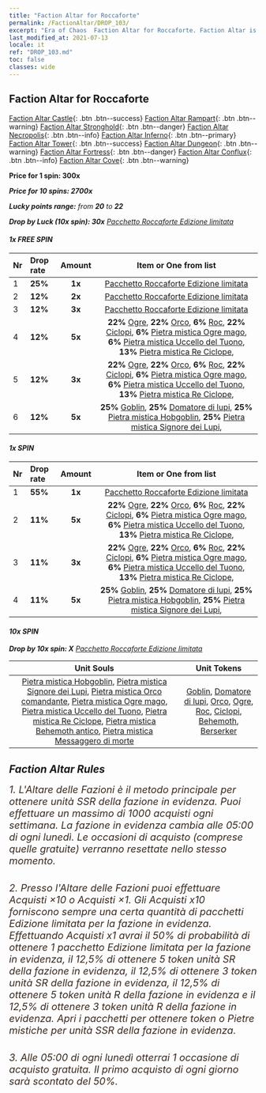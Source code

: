 ```yaml
---
title: "Faction Altar for Roccaforte"
permalink: /FactionAltar/DROP_103/
excerpt: "Era of Chaos  Faction Altar for Roccaforte. Faction Altar is the primary method for obtaining SSR units from the popular faction. Limited to 1,000 purchases each week. The popular faction changes at 05:00 every Monday. Purchase attempts and free purchase attempts will also reset then."
last_modified_at: 2021-07-13
locale: it
ref: "DROP_103.md"
toc: false
classes: wide
---
```


##  Faction Altar for **Roccaforte**

  [Faction Altar Castle](/it/FactionAltar/DROP_101/){: .btn .btn--success} [Faction Altar Rampart](/it/FactionAltar/DROP_102/){: .btn .btn--warning} [Faction Altar Stronghold](/it/FactionAltar/DROP_103/){: .btn .btn--danger} [Faction Altar Necropolis](/it/FactionAltar/DROP_104/){: .btn .btn--info} [Faction Altar Inferno](/it/FactionAltar/DROP_105/){: .btn .btn--primary} [Faction Altar Tower](/it/FactionAltar/DROP_106/){: .btn .btn--success} [Faction Altar Dungeon](/it/FactionAltar/DROP_107/){: .btn .btn--warning} [Faction Altar Fortress](/it/FactionAltar/DROP_108/){: .btn .btn--danger} [Faction Altar Conflux](/it/FactionAltar/DROP_109/){: .btn .btn--info} [Faction Altar Cove](/it/FactionAltar/DROP_112/){: .btn .btn--warning} 

  **Price for 1 spin: 300x** <i class="fas fa-gem"/>

  **Price for 10 spins: 2700x** <i class="fas fa-gem"/>

  **Lucky points range:** from **20** to **22**

  **Drop by Luck (10x spin): 30x** [Pacchetto Roccaforte Edizione limitata](/ItemsIT/con_2140/)

####  1x FREE SPIN 

  |    Nr    |  Drop rate  |  Amount   |   Item or One from list  |
  |:---------|:------------|:---------:|:------------------------:|
  | 1 | **25%** | **1x** | [Pacchetto Roccaforte Edizione limitata](/ItemsIT/con_2140/) |
  | 2 | **12%** | **2x** | [Pacchetto Roccaforte Edizione limitata](/ItemsIT/con_2140/) |
  | 3 | **12%** | **3x** | [Pacchetto Roccaforte Edizione limitata](/ItemsIT/con_2140/) |
  | 4 | **12%** | **5x** |  **22%** [Ogre](/ItemsIT/unt_220/),  **22%** [Orco](/ItemsIT/unt_219/),  **6%** [Roc](/ItemsIT/unt_221/),  **22%** [Ciclopi](/ItemsIT/unt_222/),  **6%** [Pietra mistica Ogre mago](/ItemsIT/unt_308/),  **6%** [Pietra mistica Uccello del Tuono](/ItemsIT/unt_309/),  **13%** [Pietra mistica Re Ciclope](/ItemsIT/unt_310/),  |
  | 5 | **12%** | **3x** |  **22%** [Ogre](/ItemsIT/unt_220/),  **22%** [Orco](/ItemsIT/unt_219/),  **6%** [Roc](/ItemsIT/unt_221/),  **22%** [Ciclopi](/ItemsIT/unt_222/),  **6%** [Pietra mistica Ogre mago](/ItemsIT/unt_308/),  **6%** [Pietra mistica Uccello del Tuono](/ItemsIT/unt_309/),  **13%** [Pietra mistica Re Ciclope](/ItemsIT/unt_310/),  |
  | 6 | **12%** | **5x** |  **25%** [Goblin](/ItemsIT/unt_217/),  **25%** [Domatore di lupi](/ItemsIT/unt_218/),  **25%** [Pietra mistica Hobgoblin](/ItemsIT/unt_305/),  **25%** [Pietra mistica Signore dei Lupi](/ItemsIT/unt_306/),  |


####  1x SPIN 

  |    Nr    |  Drop rate  |  Amount   |   Item or One from list  |
  |:---------|:------------|:---------:|:------------------------:|
  | 1 | **55%** | **1x** | [Pacchetto Roccaforte Edizione limitata](/ItemsIT/con_2140/) |
  | 2 | **11%** | **5x** |  **22%** [Ogre](/ItemsIT/unt_220/),  **22%** [Orco](/ItemsIT/unt_219/),  **6%** [Roc](/ItemsIT/unt_221/),  **22%** [Ciclopi](/ItemsIT/unt_222/),  **6%** [Pietra mistica Ogre mago](/ItemsIT/unt_308/),  **6%** [Pietra mistica Uccello del Tuono](/ItemsIT/unt_309/),  **13%** [Pietra mistica Re Ciclope](/ItemsIT/unt_310/),  |
  | 3 | **11%** | **3x** |  **22%** [Ogre](/ItemsIT/unt_220/),  **22%** [Orco](/ItemsIT/unt_219/),  **6%** [Roc](/ItemsIT/unt_221/),  **22%** [Ciclopi](/ItemsIT/unt_222/),  **6%** [Pietra mistica Ogre mago](/ItemsIT/unt_308/),  **6%** [Pietra mistica Uccello del Tuono](/ItemsIT/unt_309/),  **13%** [Pietra mistica Re Ciclope](/ItemsIT/unt_310/),  |
  | 4 | **11%** | **5x** |  **25%** [Goblin](/ItemsIT/unt_217/),  **25%** [Domatore di lupi](/ItemsIT/unt_218/),  **25%** [Pietra mistica Hobgoblin](/ItemsIT/unt_305/),  **25%** [Pietra mistica Signore dei Lupi](/ItemsIT/unt_306/),  |


####  10x SPIN 

  **Drop by 10x spin: X** [Pacchetto Roccaforte Edizione limitata](/ItemsIT/con_2140/)

  |    Unit Souls    |  Unit Tokens  |
  |:----------------:|:-------------:|
  | [Pietra mistica Hobgoblin](/ItemsIT/unt_305/), [Pietra mistica Signore dei Lupi](/ItemsIT/unt_306/), [Pietra mistica Orco comandante](/ItemsIT/unt_307/), [Pietra mistica Ogre mago](/ItemsIT/unt_308/), [Pietra mistica Uccello del Tuono](/ItemsIT/unt_309/), [Pietra mistica Re Ciclope](/ItemsIT/unt_310/), [Pietra mistica Behemoth antico](/ItemsIT/unt_311/), [Pietra mistica Messaggero di morte](/ItemsIT/unt_312/) | [Goblin](/ItemsIT/unt_217/), [Domatore di lupi](/ItemsIT/unt_218/), [Orco](/ItemsIT/unt_219/), [Ogre](/ItemsIT/unt_220/), [Roc](/ItemsIT/unt_221/), [Ciclopi](/ItemsIT/unt_222/), [Behemoth](/ItemsIT/unt_223/), [Berserker](/ItemsIT/unt_224/) |



## Faction Altar Rules

  <span style="color: #3c2a1e;font-size:20px">1. L'Altare delle Fazioni è il metodo principale per ottenere unità SSR della fazione in evidenza. Puoi effettuare un massimo di 1000 acquisti ogni settimana. La fazione in evidenza cambia alle 05:00 di ogni lunedì. Le occasioni di acquisto (comprese quelle gratuite) verranno resettate nello stesso momento.</span><br/>

<br/>  <span style="color: #3c2a1e;font-size:20px">2. Presso l'Altare delle Fazioni puoi effettuare Acquisti ×10 o Acquisti ×1. Gli Acquisti x10 forniscono sempre una certa quantità di pacchetti Edizione limitata per la fazione in evidenza. Effettuando Acquisti x1 avrai il 50% di probabilità di ottenere 1 pacchetto Edizione limitata per la fazione in evidenza, il 12,5% di ottenere 5 token unità SR della fazione in evidenza, il 12,5% di ottenere 3 token unità SR della fazione in evidenza, il 12,5% di ottenere 5 token unità R della fazione in evidenza e il 12,5% di ottenere 3 token unità R della fazione in evidenza. Apri i pacchetti per ottenere token o Pietre mistiche per unità SSR della fazione in evidenza.</span>

<br/>  <span style="color: #3c2a1e;font-size:20px">3. Alle 05:00 di ogni lunedì otterrai 1 occasione di acquisto gratuita. Il primo acquisto di ogni giorno sarà scontato del 50%.</span><br/>

<br/>